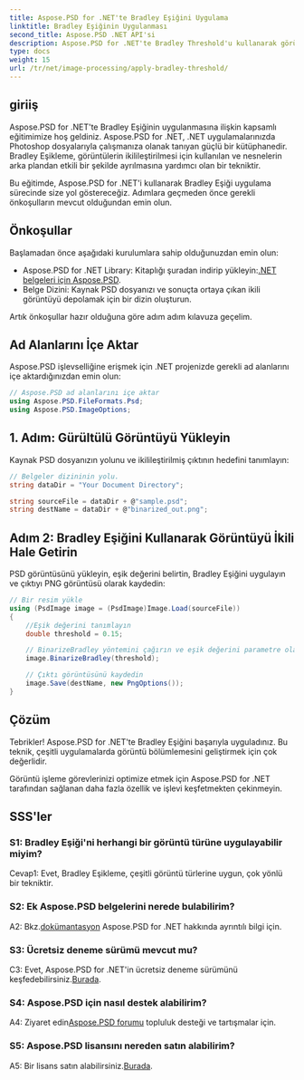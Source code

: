 ```yaml
---
title: Aspose.PSD for .NET'te Bradley Eşiğini Uygulama
linktitle: Bradley Eşiğinin Uygulanması
second_title: Aspose.PSD .NET API'si
description: Aspose.PSD for .NET'te Bradley Threshold'u kullanarak görüntü segmentasyonunu geliştirin. Etkili ikilileştirme için adım adım kılavuz.
type: docs
weight: 15
url: /tr/net/image-processing/apply-bradley-threshold/
---
```

## giriiş

Aspose.PSD for .NET'te Bradley Eşiğinin uygulanmasına ilişkin kapsamlı eğitimimize hoş geldiniz. Aspose.PSD for .NET, .NET uygulamalarınızda Photoshop dosyalarıyla çalışmanıza olanak tanıyan güçlü bir kütüphanedir. Bradley Eşikleme, görüntülerin ikilileştirilmesi için kullanılan ve nesnelerin arka plandan etkili bir şekilde ayrılmasına yardımcı olan bir tekniktir.

Bu eğitimde, Aspose.PSD for .NET'i kullanarak Bradley Eşiği uygulama sürecinde size yol göstereceğiz. Adımlara geçmeden önce gerekli önkoşulların mevcut olduğundan emin olun.

## Önkoşullar

Başlamadan önce aşağıdaki kurulumlara sahip olduğunuzdan emin olun:

-  Aspose.PSD for .NET Library: Kitaplığı şuradan indirip yükleyin:[.NET belgeleri için Aspose.PSD](https://reference.aspose.com/psd/net/).
- Belge Dizini: Kaynak PSD dosyanızı ve sonuçta ortaya çıkan ikili görüntüyü depolamak için bir dizin oluşturun.

Artık önkoşullar hazır olduğuna göre adım adım kılavuza geçelim.

## Ad Alanlarını İçe Aktar

Aspose.PSD işlevselliğine erişmek için .NET projenizde gerekli ad alanlarını içe aktardığınızdan emin olun:

```csharp
// Aspose.PSD ad alanlarını içe aktar
using Aspose.PSD.FileFormats.Psd;
using Aspose.PSD.ImageOptions;
```

## 1. Adım: Gürültülü Görüntüyü Yükleyin

Kaynak PSD dosyanızın yolunu ve ikilileştirilmiş çıktının hedefini tanımlayın:

```csharp
// Belgeler dizininin yolu.
string dataDir = "Your Document Directory";

string sourceFile = dataDir + @"sample.psd";
string destName = dataDir + @"binarized_out.png";
```

## Adım 2: Bradley Eşiğini Kullanarak Görüntüyü İkili Hale Getirin

PSD görüntüsünü yükleyin, eşik değerini belirtin, Bradley Eşiğini uygulayın ve çıktıyı PNG görüntüsü olarak kaydedin:

```csharp
// Bir resim yükle
using (PsdImage image = (PsdImage)Image.Load(sourceFile))
{
    //Eşik değerini tanımlayın
    double threshold = 0.15;

    // BinarizeBradley yöntemini çağırın ve eşik değerini parametre olarak iletin
    image.BinarizeBradley(threshold);

    // Çıktı görüntüsünü kaydedin
    image.Save(destName, new PngOptions());
}
```

## Çözüm

Tebrikler! Aspose.PSD for .NET'te Bradley Eşiğini başarıyla uyguladınız. Bu teknik, çeşitli uygulamalarda görüntü bölümlemesini geliştirmek için çok değerlidir.

Görüntü işleme görevlerinizi optimize etmek için Aspose.PSD for .NET tarafından sağlanan daha fazla özellik ve işlevi keşfetmekten çekinmeyin.

## SSS'ler

### S1: Bradley Eşiği'ni herhangi bir görüntü türüne uygulayabilir miyim?

Cevap1: Evet, Bradley Eşikleme, çeşitli görüntü türlerine uygun, çok yönlü bir tekniktir.

### S2: Ek Aspose.PSD belgelerini nerede bulabilirim?

 A2: Bkz.[dokümantasyon](https://reference.aspose.com/psd/net/) Aspose.PSD for .NET hakkında ayrıntılı bilgi için.

### S3: Ücretsiz deneme sürümü mevcut mu?

 C3: Evet, Aspose.PSD for .NET'in ücretsiz deneme sürümünü keşfedebilirsiniz.[Burada](https://releases.aspose.com/).

### S4: Aspose.PSD için nasıl destek alabilirim?

 A4: Ziyaret edin[Aspose.PSD forumu](https://forum.aspose.com/c/psd/34) topluluk desteği ve tartışmalar için.

### S5: Aspose.PSD lisansını nereden satın alabilirim?

 A5: Bir lisans satın alabilirsiniz.[Burada](https://purchase.aspose.com/buy).
